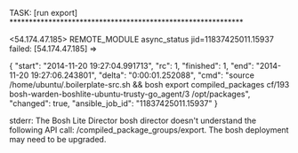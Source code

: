 TASK: [run export] ************************************************************

<54.174.47.185> REMOTE_MODULE async_status jid=11837425011.15937
failed: [54.174.47.185] =>

{
    "start": "2014-11-20 19:27:04.991713",
    "rc": 1,
    "finished": 1,
    "end": "2014-11-20 19:27:06.243801",
    "delta": "0:00:01.252088",
    "cmd": "source /home/ubuntu/.boilerplate-src.sh && bosh export compiled_packages cf/193 bosh-warden-boshlite-ubuntu-trusty-go_agent/3 /opt/packages",
    "changed": true,
    "ansible_job_id": "11837425011.15937"
}

stderr: The Bosh Lite Director bosh director doesn't understand the following API call: /compiled_package_groups/export. The bosh deployment may need to be upgraded.
